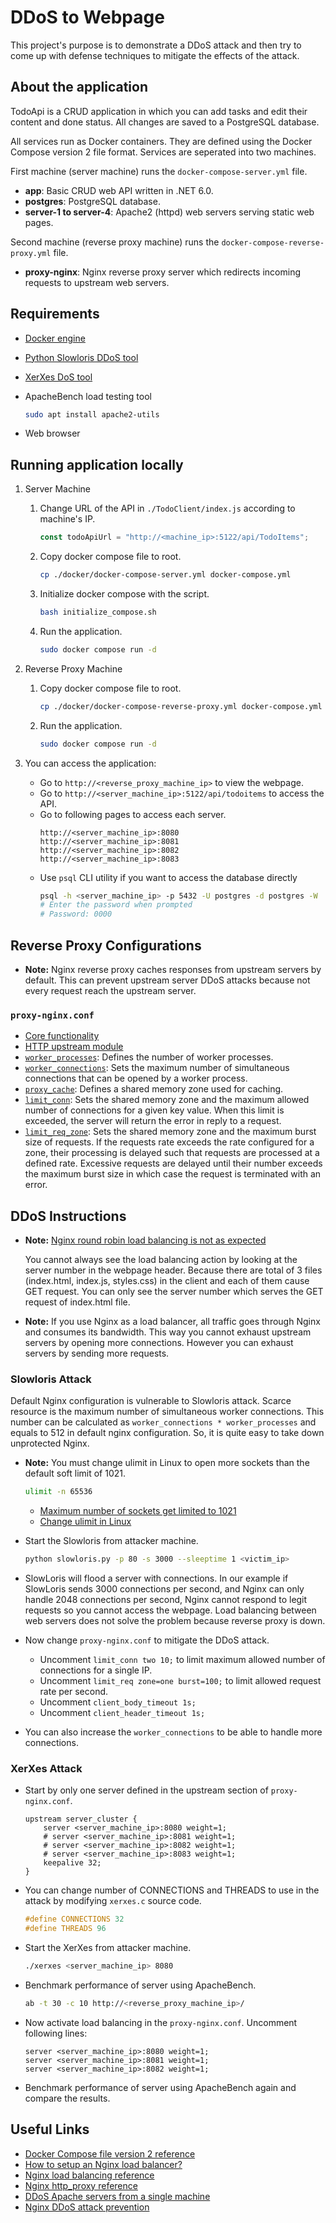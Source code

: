 # DDoS to Webpage

This project's purpose is to demonstrate a DDoS attack and then try to come up with
defense techniques to mitigate the effects of the attack.

## About the application

TodoApi is a CRUD application in which you can add tasks and edit their content and done status.
All changes are saved to a PostgreSQL database.

All services run as Docker containers. They are defined using the Docker Compose version 2 file format.
Services are seperated into two machines.

First machine (server machine) runs the `docker-compose-server.yml` file.
* **app**: Basic CRUD web API written in .NET 6.0.
* **postgres**: PostgreSQL database.
* **server-1 to server-4**: Apache2 (httpd) web servers serving static web pages.

Second machine (reverse proxy machine) runs the `docker-compose-reverse-proxy.yml` file.
* **proxy-nginx**: Nginx reverse proxy server which redirects incoming requests to upstream web servers.

## Requirements

* [Docker engine](https://docs.docker.com/engine/install/)
* [Python Slowloris DDoS tool](https://github.com/gkbrk/slowloris)
* [XerXes DoS tool](https://github.com/CyberXCodder/XerXes)
* ApacheBench load testing tool

    ```sh
    sudo apt install apache2-utils
    ```
* Web browser

## Running application locally

1. Server Machine
    1. Change URL of the API in `./TodoClient/index.js` according to machine's IP.
        ```js
        const todoApiUrl = "http://<machine_ip>:5122/api/TodoItems";
        ```

    1. Copy docker compose file to root.
        ```sh
        cp ./docker/docker-compose-server.yml docker-compose.yml
        ```

    1. Initialize docker compose with the script.
        ```sh
        bash initialize_compose.sh
        ```

    1. Run the application.
        ```sh
        sudo docker compose run -d
        ```

1. Reverse Proxy Machine
    1. Copy docker compose file to root.
        ```sh
        cp ./docker/docker-compose-reverse-proxy.yml docker-compose.yml
        ```

    1. Run the application.
        ```sh
        sudo docker compose run -d
        ```


1. You can access the application:

    * Go to `http://<reverse_proxy_machine_ip>` to view the webpage.
    * Go to `http://<server_machine_ip>:5122/api/todoitems` to access the API.
    * Go to following pages to access each server.
        ```
        http://<server_machine_ip>:8080
        http://<server_machine_ip>:8081
        http://<server_machine_ip>:8082
        http://<server_machine_ip>:8083
        ```
    * Use `psql` CLI utility if you want to access the database directly
        ```sh
        psql -h <server_machine_ip> -p 5432 -U postgres -d postgres -W
        # Enter the password when prompted
        # Password: 0000
        ```

## Reverse Proxy Configurations

* **Note:** Nginx reverse proxy caches responses from upstream servers by default. This can prevent upstream
server DDoS attacks because not every request reach the upstream server.

### `proxy-nginx.conf`

* [Core functionality](https://nginx.org/en/docs/ngx_core_module.html)
* [HTTP upstream module](https://nginx.org/en/docs/http/ngx_http_upstream_module.html)
* [`worker_processes`](https://nginx.org/en/docs/ngx_core_module.html#worker_processes): Defines the number of worker processes.
* [`worker_connections`](https://nginx.org/en/docs/ngx_core_module.html#worker_connections): Sets the maximum number of simultaneous connections that can be opened by a worker process.
* [`proxy_cache`](https://nginx.org/en/docs/http/ngx_http_proxy_module.html#proxy_cache): Defines a shared memory zone used for caching.
* [`limit_conn`](https://nginx.org/en/docs/http/ngx_http_limit_conn_module.html#limit_conn): Sets the shared memory zone and the maximum allowed number of connections for a given key value. When
    this limit is exceeded, the server will return the error in reply to a request.
* [`limit_req_zone`](https://nginx.org/en/docs/http/ngx_http_limit_req_module.html#limit_req): Sets the shared memory zone and the maximum burst size of requests. If the requests rate exceeds the
    rate configured for a zone, their processing is delayed such that requests are processed at a defined rate. Excessive
    requests are delayed until their number exceeds the maximum burst size in which case the request is terminated with an
    error.

## DDoS Instructions

* **Note:** 
    [Nginx round robin load balancing is not as expected](https://stackoverflow.com/questions/55257595/nginx-round-robin-load-balancing-is-not-as-expected)

    You cannot always see the load balancing action by looking at the server number in the webpage header. Because
    there are total of 3 files (index.html, index.js, styles.css) in the client and each of them cause GET request. You can
    only see the server number which serves the GET request of index.html file.

* **Note:** If you use Nginx as a load balancer, all traffic goes through Nginx and consumes its bandwidth. This way you
cannot exhaust upstream servers by opening more connections. However you can exhaust servers by sending more requests.

### Slowloris Attack

Default Nginx configuration is vulnerable to Slowloris attack. Scarce resource is the maximum number of simultaneous
    worker connections. This number can be calculated as `worker_connections * worker_processes` and equals to 512 in
    default nginx configuration. So, it is quite easy to take down unprotected Nginx.

* **Note:** You must change ulimit in Linux to open more sockets than the default soft limit of 1021.

    ```sh
    ulimit -n 65536
    ```
    * [Maximum number of sockets get limited to 1021](https://github.com/gkbrk/slowloris/issues/17)
    * [Change ulimit in Linux](https://unix.stackexchange.com/a/31728)


* Start the Slowloris from attacker machine.
    
    ```sh
    python slowloris.py -p 80 -s 3000 --sleeptime 1 <victim_ip>
    ```

* SlowLoris will flood a server with connections. In our example if SlowLoris sends 3000 connections per second, and
    Nginx can only handle 2048 connections per second, Nginx cannot
    respond to legit requests so you cannot access the webpage. Load balancing between web servers does
    not solve the problem because reverse proxy is down.

* Now change `proxy-nginx.conf` to mitigate the DDoS attack.
    * Uncomment `limit_conn two 10;` to limit maximum allowed number of connections for a single IP.
    * Uncomment `limit_req zone=one burst=100;` to limit allowed request rate per second.
    * Uncomment `client_body_timeout 1s;`
    * Uncomment `client_header_timeout 1s;`

* You can also increase the `worker_connections` to be able to handle more connections.

### XerXes Attack

* Start by only one server defined in the upstream section of `proxy-nginx.conf`.
    ```
    upstream server_cluster {
        server <server_machine_ip>:8080 weight=1;
        # server <server_machine_ip>:8081 weight=1;
        # server <server_machine_ip>:8082 weight=1;
        # server <server_machine_ip>:8083 weight=1;
        keepalive 32;
    }
    ```

* You can change number of CONNECTIONS and THREADS to use in the attack by modifying `xerxes.c` source code.

    ```c
    #define CONNECTIONS 32
    #define THREADS 96
    ```

* Start the XerXes from attacker machine.

    ```sh
    ./xerxes <server_machine_ip> 8080
    ```

* Benchmark performance of server using ApacheBench.
    ```sh
    ab -t 30 -c 10 http://<reverse_proxy_machine_ip>/
    ```

* Now activate load balancing in the `proxy-nginx.conf`. Uncomment following lines:
    ```
    server <server_machine_ip>:8080 weight=1;
    server <server_machine_ip>:8081 weight=1;
    server <server_machine_ip>:8082 weight=1;
    ```

* Benchmark performance of server using ApacheBench again and compare the results.

## Useful Links

* [Docker Compose file version 2 reference](https://docs.docker.com/compose/compose-file/compose-file-v2/#cpu-and-other-resources)
* [How to setup an Nginx load balancer?](https://www.theserverside.com/blog/Coffee-Talk-Java-News-Stories-and-Opinions/How-to-setup-an-Nginx-load-balancer-example)
* [Nginx load balancing reference](https://docs.nginx.com/nginx/admin-guide/load-balancer/http-load-balancer/)
* [Nginx http_proxy reference](https://nginx.org/en/docs/http/ngx_http_proxy_module.html#proxy_buffering)
* [DDoS Apache servers from a single machine](https://medium.com/@brannondorsey/d%CC%B6dos-apache-servers-from-a-single-machine-f23e91f5d28)
* [Nginx DDoS attack prevention](https://inmediatum.com/en/blog/engineering/ddos-attacks-prevention-nginx/)

